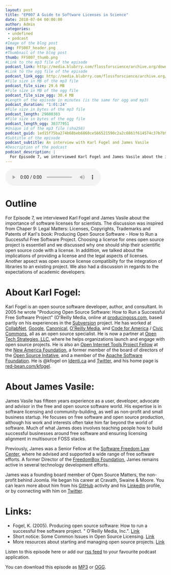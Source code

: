 ```yaml
---
layout: post
title: "EP007 A Guide to Software Licenses in Science"
date: 2018-07-04 00:00:00
author: Admin
categories: 
 - undefined
 - podcast
#Image of the blog post
img: FFS007_header.png
#Thumbnail of the blog post
thumb: FFS007_thumb.png
#Link to the mp3 file of the episode
podcast_link: http://media.blubrry.com/flossforscience/archive.org/download/FlossforscienceEp007-AGuideToSoftwareLicensesInScience/Ep007FlossForScience.mp3
#Link to the ogg file of the episode
podcast_link_ogg: http://media.blubrry.com/flossforscience/archive.org/download/FlossforscienceEp007-AGuideToSoftwareLicensesInScience/Ep007FlossForScience.ogg
#File size in MB of the mp3 file
podcast_file_size: 29.6 MB
#File size in MB of the ogg file
podcast_file_size_ogg: 30.4 MB
#Length of the episode in minutes (is the same for ogg and mp3)
podcast_duration: "1:01:24"
#File size in bytes of the mp3 file
podcast_length: 29600303
#File size in bytes of the ogg file
podcast_length_ogg: 30377951
#Unique id of the mp3 file (sha256)
podcast_guid: 1ed15f75ba274b68beb6860ce566521590c2a2c0861f614574c37b7b9ccca513
#Subtitle of the episode 
podcast_subtitle: An interview with Karl Fogel and James Vasile
#Description of the podcast
podcast_description: |
  For Episode 7, we interviewed Karl Fogel and James Vasile about the importance of software licenses for scientists. The discussion was inspired from Chaper 9: Legal Matters: Licenses, Copyrights, Trademarks and Patents of Karl's book: Producing Open Source Software - How to Run a Successful Free Software Project. Choosing a license for ones open source project is essentiell and we discussed why one should ship their scientific open source code with a license. In addittion, we talked about the implications of providing a license and the legal aspects of licenses. Another apsect was open source license compatibilty for the integration of libraries to an existing project. We also had a discussion in regards to the expectations of academic developers.   
---
```


<audio controls>
  <source src="https://media.blubrry.com/flossforscience/archive.org/download/FlossforscienceEp007-AGuideToSoftwareLicensesInScience/Ep007FlossForScience.ogg" type="audio/ogg">
  <source src="https://media.blubrry.com/flossforscience/archive.org/download/FlossforscienceEp007-AGuideToSoftwareLicensesInScience/Ep007FlossForScience.mp3" type="audio/mpeg">
Your browser does not support the audio element.
</audio>

# Outline

For Episode 7, we interviewed Karl Fogel and James Vasile about the importance of software licenses for scientists. The discussion was inspired from Chaper 9: Legal Matters: Licenses, Copyrights, Trademarks and Patents of Karl's book: Producing Open Source Software - How to Run a Successful Free Software Project. Choosing a license for ones open source project is essentiell and we discussed why one should ship their scientific open source code with a license. In addittion, we talked about the implications of providing a license and the legal aspects of licenses. Another apsect was open source license compatibilty for the integration of libraries to an existing project. We also had a discussion in regards to the expectations of academic developers.   

# About Karl Fogel:

Karl Fogel is an open source software developer, author, and consultant. In 2005 he wrote "Producing Open Source Software: How to Run a Successful Free Software Project" (O'Reilly Media, online at [producingoss.com](http://producingoss.com/), based partly on his experiences in the [Subversion](http://subversion.apache.org/) project. He has worked at [CollabNet](http://collab.net/), [Google](http://google.com/), [Canonical](http://canonical.com/), [O'Reilly Media](http://oreilly.com/), and [Code for America](http://codeforamerica.org/) / [Civic Commons](http://civiccommons.org), all as an open source specialist. He is now a partner at [Open Tech Strategies, LLC](http://opentechstrategies.com/), where he helps organizations launch and engage with open source projects. He is also an [Open Internet Tools Project Fellow](http://openitp.org/) at the [New America Foundation](http://newamerica.net/), a former member of the board of directors of the [Open Source Initative](http://opensource.org/), and a member of the [Apache Software Foundation](http://apache.org/). He is @kfogel on [Identi.ca](http://identi.ca/kfogel) and [Twitter](http://twitter.com/#!/kfogel), and his home page is [red-bean.com/kfogel](http://www.red-bean.com/kfogel/).

# About James Vasile:

James Vasile has fifteen years experience as a user, developer, advocate and advisor in the free and open source software world. His expertise is in software licensing and community-building, as well as non-profit and small business startup. He focuses on free software and open source production, although his work and interests often take him far beyond the world of software. Much of what James does involves teaching people how to build successful businesses around free software and ensuring licensing alignment in multisource FOSS stacks.

Previously, James was a Senior Fellow at the [Software Freedom Law Center](http://softwarefreedom.org/), where he advised and supported a wide range of free software efforts. A former Director of the [FreedomBox Foundation](http://freedomboxfoundation.org/), James remains active in several technology development efforts.

James was a founding board member of Open Source Matters, the non-profit behind Joomla. He began his career at Cravath, Swaine & Moore. You can learn more about him from his [GitHub](https://github.com/jvasile) activity and his [LinkedIn](http://www.linkedin.com/profile/view?id=10459180&trk=tab_pro) profile, or by connecting with him on [Twitter](https://twitter.com/jamesvasile).


# Links:
* Fogel, K. (2005). Producing open source software: How to run a successful free software project. " O'Reilly Media, Inc.". [Link](https://producingoss.com/)
* Short notice: Some Common Issues in Open Source Licensing. [Link](http://opentechstrategies.com/files/pub/oss-licensing-issues.pdf) 
* More resources about starting and managing open source projects. [Link](https://opentechstrategies.com/#resources)


Listen to this episode here or add our [rss feed](https://flossforscience.github.io/feed.xml) to your favourite podcast application. 

You can download this episode as [MP3](https://media.blubrry.com/flossforscience/archive.org/download/FlossforscienceEp007-AGuideToSoftwareLicensesInScience/Ep007FlossForScience.mp3) or [OGG](https://media.blubrry.com/flossforscience/archive.org/download/FlossforscienceEp007-AGuideToSoftwareLicensesInScience/Ep007FlossForScience.ogg). 
